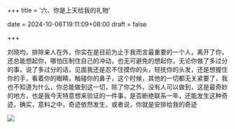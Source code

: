 +++
title = '六、你是上天给我的礼物'

date = 2024-10-06T19:11:09+08:00
draft = false



+++

刘晓均，排除亲人在外，你实在是目前为止于我而言最重要的一个人，离开了你，还总能想起你，哪怕压制住自己的冲动，也无可避免的想起你，无论你做了多过分的事，说了多过分的话，见面我还是忍不住摸你的头，轻抚你的头发，还是想握住你的手，看着你的眼睛，触碰你的鼻子，这个时候，其他的一切都无关紧要了，我也不知道为什么，你总能做到这一切，除了你之外，没有人可以做到，这是最奇妙的地方，也是我今天特意想来验证的一件事，是否断绝联系一年，还能发生这种奇迹，确实，意料之中，奇迹依然发生，或者说，你就是安排给我的奇迹

![](https://gitee.com/huangzejie/drawing-bed/raw/master/202410061920127.jpeg)
